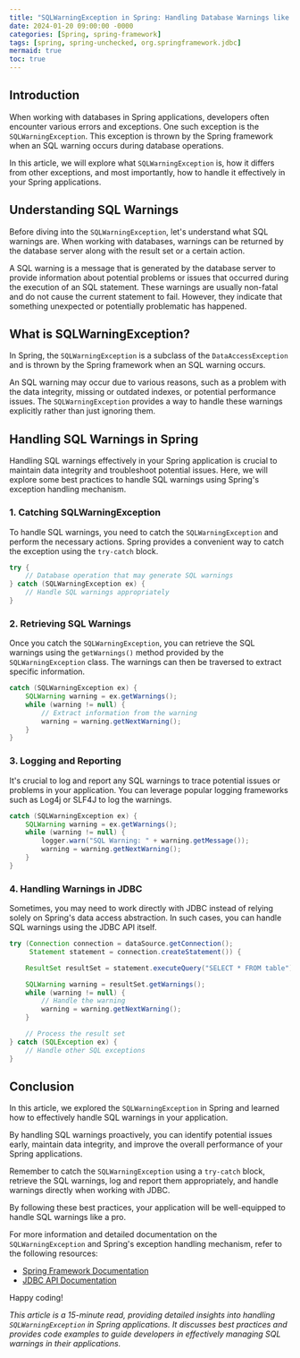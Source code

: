 ```yaml
---
title: "SQLWarningException in Spring: Handling Database Warnings like a Pro"
date: 2024-01-20 09:00:00 -0000
categories: [Spring, spring-framework]
tags: [spring, spring-unchecked, org.springframework.jdbc]
mermaid: true
toc: true
---
```



## Introduction

When working with databases in Spring applications, developers often encounter various errors and exceptions. One such exception is the `SQLWarningException`. This exception is thrown by the Spring framework when an SQL warning occurs during database operations.

In this article, we will explore what `SQLWarningException` is, how it differs from other exceptions, and most importantly, how to handle it effectively in your Spring applications.

## Understanding SQL Warnings

Before diving into the `SQLWarningException`, let's understand what SQL warnings are. When working with databases, warnings can be returned by the database server along with the result set or a certain action.

A SQL warning is a message that is generated by the database server to provide information about potential problems or issues that occurred during the execution of an SQL statement. These warnings are usually non-fatal and do not cause the current statement to fail. However, they indicate that something unexpected or potentially problematic has happened.

## What is SQLWarningException?

In Spring, the `SQLWarningException` is a subclass of the `DataAccessException` and is thrown by the Spring framework when an SQL warning occurs.

An SQL warning may occur due to various reasons, such as a problem with the data integrity, missing or outdated indexes, or potential performance issues. The `SQLWarningException` provides a way to handle these warnings explicitly rather than just ignoring them.

## Handling SQL Warnings in Spring

Handling SQL warnings effectively in your Spring application is crucial to maintain data integrity and troubleshoot potential issues. Here, we will explore some best practices to handle SQL warnings using Spring's exception handling mechanism.

### 1. Catching SQLWarningException

To handle SQL warnings, you need to catch the `SQLWarningException` and perform the necessary actions. Spring provides a convenient way to catch the exception using the `try-catch` block.

```java
try {
    // Database operation that may generate SQL warnings
} catch (SQLWarningException ex) {
    // Handle SQL warnings appropriately
}
```

### 2. Retrieving SQL Warnings

Once you catch the `SQLWarningException`, you can retrieve the SQL warnings using the `getWarnings()` method provided by the `SQLWarningException` class. The warnings can then be traversed to extract specific information.

```java
catch (SQLWarningException ex) {
    SQLWarning warning = ex.getWarnings();
    while (warning != null) {
        // Extract information from the warning
        warning = warning.getNextWarning();
    }
}
```

### 3. Logging and Reporting

It's crucial to log and report any SQL warnings to trace potential issues or problems in your application. You can leverage popular logging frameworks such as Log4j or SLF4J to log the warnings.

```java
catch (SQLWarningException ex) {
    SQLWarning warning = ex.getWarnings();
    while (warning != null) {
        logger.warn("SQL Warning: " + warning.getMessage());
        warning = warning.getNextWarning();
    }
}
```

### 4. Handling Warnings in JDBC

Sometimes, you may need to work directly with JDBC instead of relying solely on Spring's data access abstraction. In such cases, you can handle SQL warnings using the JDBC API itself.

```java
try (Connection connection = dataSource.getConnection();
     Statement statement = connection.createStatement()) {

    ResultSet resultSet = statement.executeQuery("SELECT * FROM table");

    SQLWarning warning = resultSet.getWarnings();
    while (warning != null) {
        // Handle the warning
        warning = warning.getNextWarning();
    }

    // Process the result set
} catch (SQLException ex) {
    // Handle other SQL exceptions
}
```

## Conclusion

In this article, we explored the `SQLWarningException` in Spring and learned how to effectively handle SQL warnings in your application.

By handling SQL warnings proactively, you can identify potential issues early, maintain data integrity, and improve the overall performance of your Spring applications.

Remember to catch the `SQLWarningException` using a `try-catch` block, retrieve the SQL warnings, log and report them appropriately, and handle warnings directly when working with JDBC.

By following these best practices, your application will be well-equipped to handle SQL warnings like a pro.

For more information and detailed documentation on the `SQLWarningException` and Spring's exception handling mechanism, refer to the following resources:

- [Spring Framework Documentation](https://docs.spring.io/spring-framework/docs/current/reference/html/data-access.html)
- [JDBC API Documentation](https://docs.oracle.com/javase/8/docs/api/java/sql/SQLWarning.html)

Happy coding!

_This article is a 15-minute read, providing detailed insights into handling `SQLWarningException` in Spring applications. It discusses best practices and provides code examples to guide developers in effectively managing SQL warnings in their applications._